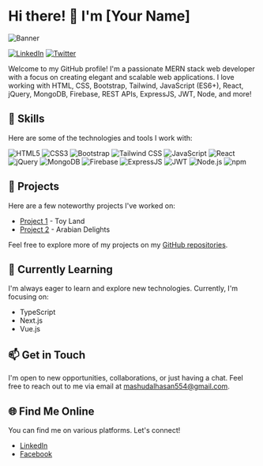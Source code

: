 # Hi there! 👋 I'm [Your Name]

![Banner](https://media.giphy.com/media/3o85xvQfJLXpXZhVgA/giphy.gif)

[![LinkedIn](https://img.shields.io/badge/-LinkedIn-blue?style=flat-square&logo=linkedin&logoColor=white)](https://www.linkedin.com/in/yourname)
[![Twitter](https://img.shields.io/badge/-Twitter-blue?style=flat-square&logo=twitter&logoColor=white)](https://twitter.com/yourhandle)

Welcome to my GitHub profile! I'm a passionate MERN stack web developer with a focus on creating elegant and scalable web applications. I love working with HTML, CSS, Bootstrap, Tailwind, JavaScript (ES6+), React, jQuery, MongoDB, Firebase, REST APIs, ExpressJS, JWT, Node, and more!

## 🚀 Skills

Here are some of the technologies and tools I work with:

![HTML5](https://img.icons8.com/color/48/000000/html-5.png) ![CSS3](https://img.icons8.com/color/48/000000/css3.png) ![Bootstrap](https://img.icons8.com/color/48/000000/bootstrap.png) ![Tailwind CSS](https://img.icons8.com/color/48/000000/tailwindcss.png) ![JavaScript](https://icons8.com/icon/tGvHBPJaKqEd/javascript) ![React](https://img.icons8.com/color/48/000000/react-native.png) ![jQuery](https://img.icons8.com/?size=512&id=HKNzD81eiiSc&format=png) ![MongoDB](https://img.icons8.com/?size=512&id=8rKdRqZFLurS&format=png) ![Firebase](https://img.icons8.com/color/48/000000/firebase.png) ![ExpressJS](https://img.icons8.com/?size=512&id=PZQVBAxaueDJ&format=png) ![JWT](https://img.icons8.com/?size=512&id=rHpveptSuwDz&format=png) ![Node.js](https://img.icons8.com/color/48/000000/nodejs.png) ![npm](https://img.icons8.com/?size=512&id=24895&format=png)

## 💼 Projects

Here are a few noteworthy projects I've worked on:

- [Project 1](https://github.com/mashudalhasan/toy-land-client) - Toy Land
- [Project 2](https://github.com/mashudalhasan/arabian-delights-client) - Arabian Delights

Feel free to explore more of my projects on my [GitHub repositories](https://github.com/mashudalhasan).

## 🌱 Currently Learning

I'm always eager to learn and explore new technologies. Currently, I'm focusing on:

- TypeScript
- Next.js
- Vue.js

## 📫 Get in Touch

I'm open to new opportunities, collaborations, or just having a chat. Feel free to reach out to me via email at [mashudalhasan554@gmail.com](mailto:mashudalhasan554@gmail.com).

## 🌐 Find Me Online

You can find me on various platforms. Let's connect!

- [LinkedIn](https://www.linkedin.com/in/mashudalhasan/)
- [Facebook](https://www.facebook.com/journeywithhasan)
